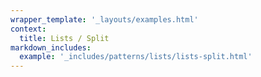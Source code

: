 ```yaml
---
wrapper_template: '_layouts/examples.html'
context:
  title: Lists / Split
markdown_includes:
  example: '_includes/patterns/lists/lists-split.html'
---
```

